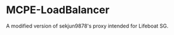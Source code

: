 MCPE-LoadBalancer
=================

A modified version of sekjun9878's proxy intended for Lifeboat SG.

